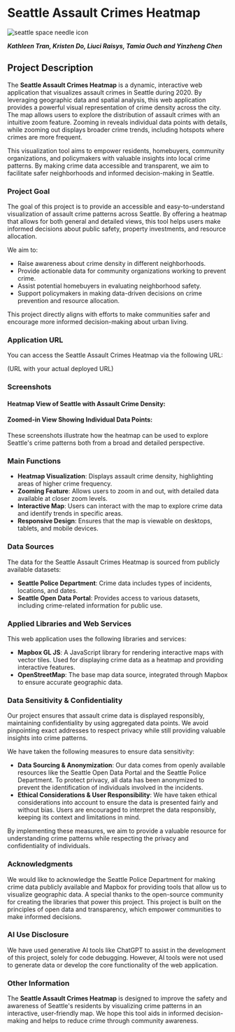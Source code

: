 # Seattle Assault Crimes Heatmap

![seattle space needle icon](assets/favicon.png)

***Kathleen Tran, Kristen Do, Liuci Raisys, Tamia Ouch and Yinzheng Chen***

## Project Description

The **Seattle Assault Crimes Heatmap** is a dynamic, interactive web application that visualizes assault crimes in Seattle during 2020. By leveraging geographic data and spatial analysis, this web application provides a powerful visual representation of crime density across the city. The map allows users to explore the distribution of assault crimes with an intuitive zoom feature. Zooming in reveals individual data points with details, while zooming out displays broader crime trends, including hotspots where crimes are more frequent. 

This visualization tool aims to empower residents, homebuyers, community organizations, and policymakers with valuable insights into local crime patterns. By making crime data accessible and transparent, we aim to facilitate safer neighborhoods and informed decision-making in Seattle.

### Project Goal

The goal of this project is to provide an accessible and easy-to-understand visualization of assault crime patterns across Seattle. By offering a heatmap that allows for both general and detailed views, this tool helps users make informed decisions about public safety, property investments, and resource allocation.

We aim to:
- Raise awareness about crime density in different neighborhoods.
- Provide actionable data for community organizations working to prevent crime.
- Assist potential homebuyers in evaluating neighborhood safety.
- Support policymakers in making data-driven decisions on crime prevention and resource allocation.

This project directly aligns with efforts to make communities safer and encourage more informed decision-making about urban living.

### Application URL

You can access the Seattle Assault Crimes Heatmap via the following URL:

(URL with your actual deployed URL)

### Screenshots

#### Heatmap View of Seattle with Assault Crime Density:


#### Zoomed-in View Showing Individual Data Points:


These screenshots illustrate how the heatmap can be used to explore Seattle's crime patterns both from a broad and detailed perspective.

### Main Functions

- **Heatmap Visualization**: Displays assault crime density, highlighting areas of higher crime frequency.
- **Zooming Feature**: Allows users to zoom in and out, with detailed data available at closer zoom levels.
- **Interactive Map**: Users can interact with the map to explore crime data and identify trends in specific areas.
- **Responsive Design**: Ensures that the map is viewable on desktops, tablets, and mobile devices.

### Data Sources

The data for the Seattle Assault Crimes Heatmap is sourced from publicly available datasets:

- **Seattle Police Department**: Crime data includes types of incidents, locations, and dates.
- **Seattle Open Data Portal**: Provides access to various datasets, including crime-related information for public use.

### Applied Libraries and Web Services

This web application uses the following libraries and services:

- **Mapbox GL JS**: A JavaScript library for rendering interactive maps with vector tiles. Used for displaying crime data as a heatmap and providing interactive features.
- **OpenStreetMap**: The base map data source, integrated through Mapbox to ensure accurate geographic data.

### Data Sensitivity & Confidentiality

Our project ensures that assault crime data is displayed responsibly, maintaining confidentiality by using aggregated data points. We avoid pinpointing exact addresses to respect privacy while still providing valuable insights into crime patterns.

We have taken the following measures to ensure data sensitivity:

- **Data Sourcing & Anonymization**: Our data comes from openly available resources like the Seattle Open Data Portal and the Seattle Police Department. To protect privacy, all data has been anonymized to prevent the identification of individuals involved in the incidents.
- **Ethical Considerations & User Responsibility**: We have taken ethical considerations into account to ensure the data is presented fairly and without bias. Users are encouraged to interpret the data responsibly, keeping its context and limitations in mind.

By implementing these measures, we aim to provide a valuable resource for understanding crime patterns while respecting the privacy and confidentiality of individuals.

### Acknowledgments

We would like to acknowledge the Seattle Police Department for making crime data publicly available and Mapbox for providing tools that allow us to visualize geographic data. A special thanks to the open-source community for creating the libraries that power this project. This project is built on the principles of open data and transparency, which empower communities to make informed decisions.

### AI Use Disclosure

We have used generative AI tools like ChatGPT to assist in the development of this project, solely for code debugging. However, AI tools were not used to generate data or develop the core functionality of the web application.

### Other Information

The **Seattle Assault Crimes Heatmap** is designed to improve the safety and awareness of Seattle's residents by visualizing crime patterns in an interactive, user-friendly map. We hope this tool aids in informed decision-making and helps to reduce crime through community awareness. 
